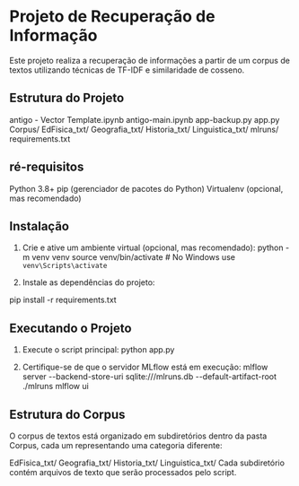 # Projeto de Recuperação de Informação

Este projeto realiza a recuperação de informações a partir de um corpus de textos utilizando técnicas de TF-IDF e similaridade de cosseno.

## Estrutura do Projeto
antigo - Vector Template.ipynb
antigo-main.ipynb
app-backup.py
app.py
Corpus/
    EdFisica_txt/
    Geografia_txt/
    Historia_txt/
    Linguistica_txt/
mlruns/
requirements.txt

## ré-requisitos
Python 3.8+
pip (gerenciador de pacotes do Python)
Virtualenv (opcional, mas recomendado)

## Instalação

1. Crie e ative um ambiente virtual (opcional, mas recomendado):
python -m venv venv
source venv/bin/activate  # No Windows use `venv\Scripts\activate`

2. Instale as dependências do projeto:

pip install -r requirements.txt

## Executando o Projeto

1. Execute o script principal:
python app.py

2. Certifique-se de que o servidor MLflow está em execução:
mlflow server --backend-store-uri sqlite:///mlruns.db --default-artifact-root ./mlruns
mlflow ui

## Estrutura do Corpus
O corpus de textos está organizado em subdiretórios dentro da pasta Corpus, cada um representando uma categoria diferente:

EdFisica_txt/
Geografia_txt/
Historia_txt/
Linguistica_txt/
Cada subdiretório contém arquivos de texto que serão processados pelo script.